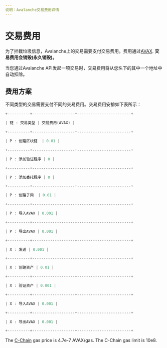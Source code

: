 ```yaml
---
说明：Avalanche交易费用详情
---
```


# 交易费用

为了拦截垃圾信息，Avalanche上的交易需要支付交易费用。费用通过[AVAX](../../#avalanche-avax-token). **交易费用会销毁\(永久销毁\)。**

当您通过Avalanche API发起一项交易时，交易费用将从您名下的其中一个地址中自动扣除。

## 费用方案

不同类型的交易需要支付不同的交易费用。交易费用安排如下表所示：
```cpp
+----------+-------------------+------------------------+

| 链 : 交易类型 | 交易费用(AVAX) |

+----------+-------------------+------------------------+

| P : 创建区块链  | 0.01 |

+----------+-------------------+------------------------+

| P : 添加验证程序 | 0 |

+----------+-------------------+------------------------+

| P : 添加委托程序 | 0 |

+----------+-------------------+------------------------+

| P : 创建子网  | 0.01 |

+----------+-------------------+------------------------+

| P : 导入AVAX | 0.001 |

+----------+-------------------+------------------------+

| P : 导出AVAX | 0.001 |

+----------+-------------------+------------------------+

| X : 发送 | 0.001 |

+----------+-------------------+------------------------+

| X : 创建资产 | 0.01 |

+----------+-------------------+------------------------+

| X : 验证资产 | 0.001 |

+----------+-------------------+------------------------+

| X : 导入AVAX | 0.001 |

+----------+-------------------+------------------------+

| X : 导出AVAX | 0.001 |

+----------+-------------------+------------------------+
```

The [C-Chain](./#contract-chain-c-chain) gas price is 4.7e-7 AVAX/gas. The C-Chain gas limit is 10e8.

<!--stackedit_data:
eyJoaXN0b3J5IjpbLTI4ODU3NzAsOTY4ODM3NjUzXX0=
-->